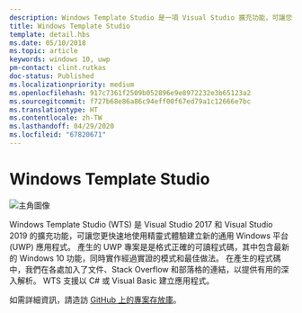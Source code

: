 ```yaml
---
description: Windows Template Studio 是一項 Visual Studio 擴充功能，可讓您快速建立 UWP 應用程式。
title: Windows Template Studio
template: detail.hbs
ms.date: 05/10/2018
ms.topic: article
keywords: windows 10, uwp
pm-contact: clint.rutkas
doc-status: Published
ms.localizationpriority: medium
ms.openlocfilehash: 917c7361f2509b052896e9e8972232e3b65123a2
ms.sourcegitcommit: f727b68e86a86c94eff00f67ed79a1c12666e7bc
ms.translationtype: HT
ms.contentlocale: zh-TW
ms.lasthandoff: 04/29/2020
ms.locfileid: "67820671"
---
```

# <a name="windows-template-studio"></a>Windows Template Studio

![主角圖像](images/wts1.png)

Windows Template Studio (WTS) 是 Visual Studio 2017 和 Visual Studio 2019 的擴充功能，可讓您更快速地使用精靈式體驗建立新的通用 Windows 平台 (UWP) 應用程式。 產生的 UWP 專案是是格式正確的可讀程式碼，其中包含最新的 Windows 10 功能，同時實作經過實證的模式和最佳做法。 在產生的程式碼中，我們在各處加入了文件、Stack Overflow 和部落格的連結，以提供有用的深入解析。 WTS 支援以 C# 或 Visual Basic 建立應用程式。

如需詳細資訊，請造訪 [GitHub 上的專案存放庫](https://github.com/microsoft/windowsTemplateStudio)。

